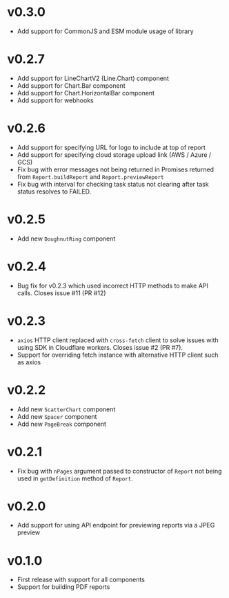 # v0.3.0
- Add support for CommonJS and ESM module usage of library
# v0.2.7
- Add support for LineChartV2 (Line.Chart) component
- Add support for Chart.Bar component
- Add support for Chart.HorizontalBar component
- Add support for webhooks
# v0.2.6
- Add support for specifying URL for logo to include at top of report
- Add support for specifying cloud storage upload link (AWS / Azure / GCS)
- Fix bug with error messages not being returned in Promises returned from `Report.buildReport` and `Report.previewReport`
- Fix bug with interval for checking task status not clearing after task status resolves to FAILED.
# v0.2.5
- Add new `DoughnutRing` component
# v0.2.4
- Bug fix for v0.2.3 which used incorrect HTTP methods to make API calls. Closes issue #11 (PR #12)
# v0.2.3
- `axios` HTTP client replaced with `cross-fetch` client to solve issues with using SDK in Cloudflare workers. Closes issue #2 (PR #7).
- Support for overriding fetch instance with alternative HTTP client such as axios
# v0.2.2
- Add new `ScatterChart` component
- Add new `Spacer` component
- Add new `PageBreak` component
# v0.2.1
- Fix bug with `nPages` argument passed to constructor of `Report` not being
  used in `getDefinition` method of `Report`.
# v0.2.0
- Add support for using API endpoint for previewing reports via a JPEG preview
# v0.1.0
- First release with support for all components
- Support for building PDF reports
